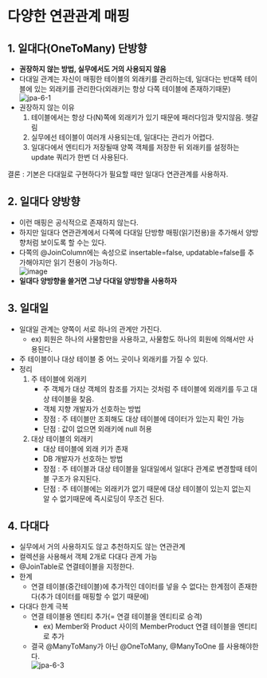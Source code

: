 # 다양한 연관관계 매핑

## 1. 일대다(OneToMany) 단방향
- **권장하지 않는 방법, 실무에서도 거의 사용되지 않음**
- 다대일 관계는 자신이 매핑한 테이블의 외래키를 관리하는데, 일대다는 반대쪽 테이블에 있는 외래키를 관리한다(외래키는 항상 다쪽 테이블에 존재하기때문)    
![jpa-6-1](https://user-images.githubusercontent.com/22884224/190866787-52d8a221-73f8-42f3-84d4-0a44d8122505.png)
- 권장하지 않는 이유
  1. 테이블에서는 항상 다(N)쪽에 외래키가 있기 때문에 패러다임과 맞지않음. 헷갈림
  2. 실무에선 테이블이 여러개 사용되는데, 일대다는 관리가 어렵다.
  3. 일대다에서 엔티티가 저장될때 양쪽 객체를 저장한 뒤 외래키를 설정하는 update 쿼리가 한번 더 사용된다.

결론 : 기본은 다대일로 구현하다가 필요할 때만 일대다 연관관계를 사용하자.

## 2. 일대다 양방향
- 이런 매핑은 공식적으로 존재하지 않는다.
- 하지만 일대다 연관관계에서 다쪽에 다대일 단방향 매핑(읽기전용)을 추가해서 양방향처럼 보이도록 할 수는 있다.
- 다쪽의 @JoinColumn에는 속성으로 insertable=false, updatable=false를 추가해야지만 읽기 전용이 가능하다.   
![image](https://user-images.githubusercontent.com/22884224/190866805-07456a87-6ac7-4ec2-a25a-1662268d205a.png)
- **일대다 양방향을 쓸거면 그냥 다대일 양방향을 사용하자**

## 3. 일대일
- 일대일 관계는 양쪽이 서로 하나의 관계만 가진다. 
  - ex) 회원은 하나의 사물함만을 사용하고, 사물함도 하나의 회원에 의해서만 사용된다.
- 주 테이블이나 대상 테이블 중 어느 곳이나 외래키를 가질 수 있다.
- 정리
  1. 주 테이블에 외래키
     - 주 객체가 대상 객체의 참조를 가지는 것처럼 주 테이블에 외래키를 두고 대상 테이블을 찾음.
     - 객체 지향 개발자가 선호하는 방법
     - 장점 : 주 테이블만 조회해도 대상 테이블에 데이터가 있는지 확인 가능
     - 단점 : 값이 없으면 외래키에 null 허용
  2. 대상 테이블의 외래키
     - 대상 테이블에 외래 키가 존재
     - DB 개발자가 선호하는 방법
     - 장점 : 주 테이블과 대상 테이블을 일대일에서 일대다 관계로 변경할때 테이블 구조가 유지된다.
     - 단점 : 주 테이블에는 외래키가 없기 때문에 대상 테이블이 있는지 없는지 알 수 없기때문에 즉시로딩이 무조건 된다.

## 4. 다대다
- 실무에서 거의 사용하지도 않고 추천하지도 않는 연관관계
- 컬렉션을 사용해서 객체 2개로 다대다 관계 가능
- @JoinTable로 연결테이블을 지정한다.
- 한계
  - 연결 테이블(중간테이블)에 추가적인 데이터를 넣을 수 없다는 한계점이 존재한다(추가 데이터를 매핑할 수 없기 때문에)
- 다대다 한계 극복
  - 연결 테이블용 엔티티 추가(= 연결 테이블을 엔티티로 승격)    
    - ex) Member와 Product 사이의 MemberProduct 연결 테이블을 엔티티로 추가
  - 결국 @ManyToMany가 아닌 @OneToMany, @ManyToOne 를 사용해야한다.   
![jpa-6-3](https://user-images.githubusercontent.com/22884224/190867178-cb2f573d-e59c-479e-87e4-7aa172af2260.png)


    
    
